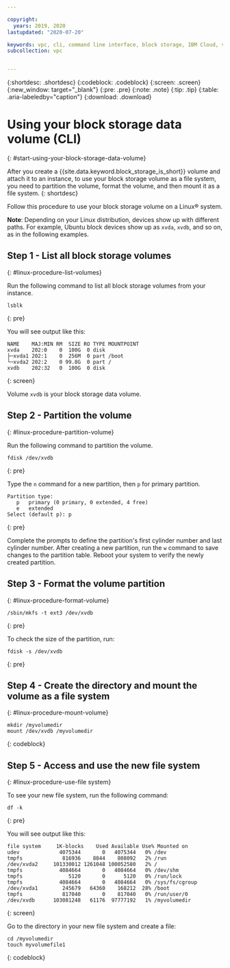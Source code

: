 ```yaml
---

copyright:
  years: 2019, 2020
lastupdated: "2020-07-20"

keywords: vpc, cli, command line interface, block storage, IBM Cloud, virtual private cloud, block storage, volume
subcollection: vpc


---
```


{:shortdesc: .shortdesc}
{:codeblock: .codeblock}
{:screen: .screen}
{:new_window: target="_blank"}
{:pre: .pre}
{:note: .note}
{:tip: .tip}
{:table: .aria-labeledby="caption"}
{:download: .download}

# Using your block storage data volume (CLI)
{: #start-using-your-block-storage-data-volume}

After you create a {{site.data.keyword.block_storage_is_short}} volume and attach it to an instance, to use your
block storage volume as a file system, you need to partition the volume, format the volume, and then mount it as a file system.
{: shortdesc}

Follow this procedure to use your block storage volume on a Linux&reg; system.

**Note**: Depending on your Linux distribution, devices show up with different paths. For example, Ubuntu block devices show up as `xvda`, `xvdb`, and so on, as in the following examples.

## Step 1 - List all block storage volumes
{: #linux-procedure-list-volumes}

Run the following command to list all block storage volumes from your instance.

```
lsblk
```
{: pre}

You will see output like this:

```
NAME    MAJ:MIN RM  SIZE RO TYPE MOUNTPOINT
xvda    202:0    0  100G  0 disk
├─xvda1 202:1    0  256M  0 part /boot
└─xvda2 202:2    0 99.8G  0 part /
xvdb    202:32   0  100G  0 disk
```
{: screen}

Volume `xvdb` is your block storage data volume.

## Step 2 - Partition the volume
{: #linux-procedure-partition-volume}

Run the following command to partition the volume.

```
fdisk /dev/xvdb
```
{: pre}

Type the `n` command for a new partition, then `p` for primary partition.

```
Partition type:
   p   primary (0 primary, 0 extended, 4 free)
   e   extended
Select (default p): p
```
{: pre}

Complete the prompts to define the partition's first cylinder number and last cylinder number. After creating a new partition, run the `w` command to save changes to the partition table. Reboot your system to verify the newly created partition.

## Step 3 - Format the volume partition
{: #linux-procedure-format-volume}

```
/sbin/mkfs -t ext3 /dev/xvdb
```
{: pre}

To check the size of the partition, run:

```
fdisk -s /dev/xvdb
```
{: pre}

## Step 4 - Create the directory and mount the volume as a file system
{: #linux-procedure-mount-volume}

```
mkdir /myvolumedir
mount /dev/xvdb /myvolumedir
```
{: codeblock}

## Step 5 - Access and use the new file system
{: #linux-procedure-use-file system}

To see your new file system, run the following command:

```
df -k
```
{: pre}

You will see output like this:

```
file system     1K-blocks    Used Available Use% Mounted on
udev             4075344       0   4075344   0% /dev
tmpfs             816936    8844    808092   2% /run
/dev/xvda2     101330012 1261048 100052580   2% /
tmpfs            4084664       0   4084664   0% /dev/shm
tmpfs               5120       0      5120   0% /run/lock
tmpfs            4084664       0   4084664   0% /sys/fs/cgroup
/dev/xvda1        245679   64360    168212  28% /boot
tmpfs             817040       0    817040   0% /run/user/0
/dev/xvdb      103081248   61176  97777192   1% /myvolumedir
```
{: screen}

Go to the directory in your new file system and create a file:

```
cd /myvolumedir
touch myvolumefile1
```
{: codeblock}
